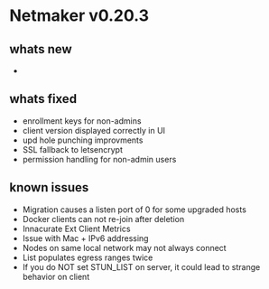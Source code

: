 
# Netmaker v0.20.3

## whats new
- 
    
## whats fixed
- enrollment keys for non-admins 
- client version displayed correctly in UI
- upd hole punching improvments
- SSL fallback to letsencrypt
- permission handling for non-admin users


## known issues
- Migration causes a listen port of 0 for some upgraded hosts
- Docker clients can not re-join after deletion
- Innacurate Ext Client Metrics 
- Issue with Mac + IPv6 addressing
- Nodes on same local network may not always connect
- List populates egress ranges twice
- If you do NOT set STUN_LIST on server, it could lead to strange behavior on client
